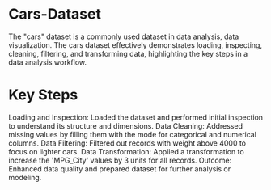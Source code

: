 # Cars-Dataset
The "cars" dataset is a commonly used dataset in data analysis, data visualization. The cars dataset effectively demonstrates loading, inspecting, cleaning, filtering, and transforming data, highlighting the key steps in a data analysis workflow.

# Key Steps
Loading and Inspection: Loaded the dataset and performed initial inspection to understand its structure and dimensions.
Data Cleaning: Addressed missing values by filling them with the mode for categorical and numerical columns.
Data Filtering: Filtered out records with weight above 4000 to focus on lighter cars.
Data Transformation: Applied a transformation to increase the 'MPG_City' values by 3 units for all records.
Outcome: Enhanced data quality and prepared dataset for further analysis or modeling.






